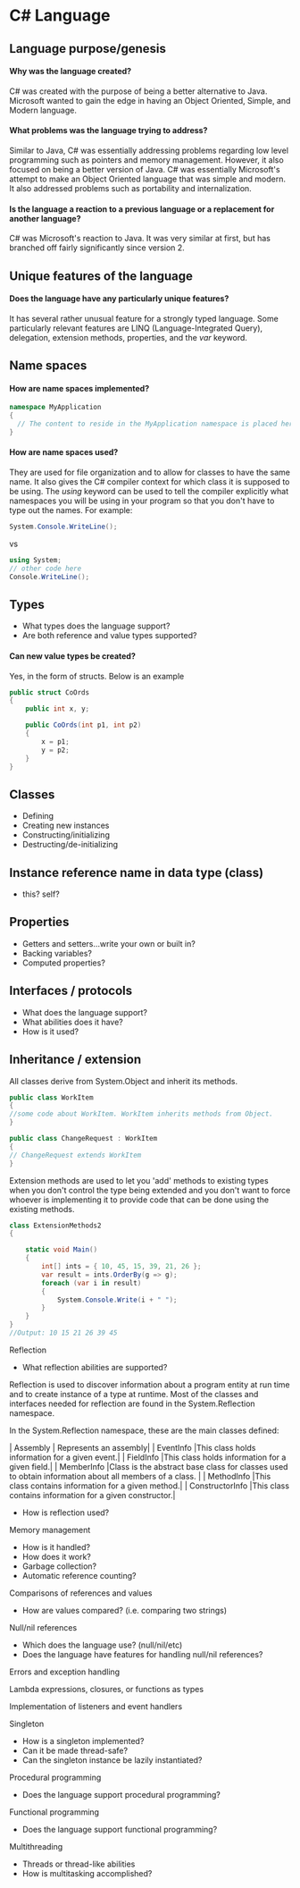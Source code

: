 # C# Language

## Language purpose/genesis

#### Why was the language created?
C# was created with the purpose of being a better alternative to Java.
Microsoft wanted to gain the edge in having an Object Oriented, Simple, and Modern language.

#### What problems was the language trying to address?
Similar to Java, C# was essentially addressing problems regarding low level programming
such as pointers and memory management. However, it also focused on being a better
version of Java. C# was essentially Microsoft's attempt to make an Object Oriented
language that was simple and modern. It also addressed problems such as portability and
internalization.  

#### Is the language a reaction to a previous language or a replacement for another language?
C# was Microsoft's reaction to Java. It was very similar at first, but has branched
off fairly significantly since version 2.  

## Unique features of the language
#### Does the language have any particularly unique features?
It has several rather unusual feature for a strongly typed language. Some particularly
relevant features are LINQ (Language-Integrated Query), delegation, extension
methods, properties, and the *var* keyword.  

## Name spaces
#### How are name spaces implemented?

```csharp
namespace MyApplication
{
  // The content to reside in the MyApplication namespace is placed here.
}
```

#### How are name spaces used?
They are used for file organization and to allow for classes to have the
same name. It also gives the C# compiler context for which class it is
supposed to be using. The *using* keyword can be used to tell the compiler
explicitly what namespaces you will be using in your program so that you
don't have to type out the names.
For example:

```csharp
System.Console.WriteLine();
```
vs

```csharp
using System;
// other code here
Console.WriteLine();
```

## Types

* What types does the language support?
* Are both reference and value types supported?
#### Can new value types be created?
Yes, in the form of structs. Below is an example
```csharp
public struct CoOrds
{
    public int x, y;

    public CoOrds(int p1, int p2)
    {
        x = p1;
        y = p2;
    }
}
```

## Classes

* Defining
* Creating new instances
* Constructing/initializing
* Destructing/de-initializing

## Instance reference name in data type (class)

* this? self?

## Properties

* Getters and setters…write your own or built in?
* Backing variables?
* Computed properties?

## Interfaces / protocols

* What does the language support?
* What abilities does it have?
* How is it used?

## Inheritance / extension

All classes derive from System.Object and inherit its methods.
```csharp
public class WorkItem
{
//some code about WorkItem. WorkItem inherits methods from Object.
}

public class ChangeRequest : WorkItem
{
// ChangeRequest extends WorkItem
}
```

Extension methods are used to let you 'add' methods to existing types when you don't control the type being extended and you don't want to force whoever is implementing it to provide code that can be done using the existing methods.

```csharp
class ExtensionMethods2    
{

    static void Main()
    {            
        int[] ints = { 10, 45, 15, 39, 21, 26 };
        var result = ints.OrderBy(g => g);
        foreach (var i in result)
        {
            System.Console.Write(i + " ");
        }           
    }        
}
//Output: 10 15 21 26 39 45

```

Reflection

* What reflection abilities are supported?

 Reflection is used to discover information about a  program entity at run time and to create instance of a type at runtime.
 Most of the classes and interfaces needed for reflection are found in the System.Reflection namespace.

 In the System.Reflection namespace, these are the main classes defined:

|  Assembly       | Represents an assembly|
| EventInfo       |This class holds information for a given event.|
| FieldInfo       |This class holds information for a given field.|
| MemberInfo      |Class is the abstract base class for classes used to obtain information about all members of a class. |
| MethodInfo      |This class contains information for a given method.|
| ConstructorInfo |This class contains information for a given constructor.|

* How is reflection used?

Memory management

* How is it handled?
* How does it work?
* Garbage collection?
* Automatic reference counting?

Comparisons of references and values

* How are values compared? (i.e. comparing two strings)

Null/nil references

* Which does the language use? (null/nil/etc)
* Does the language have features for handling null/nil references?

Errors and exception handling

Lambda expressions, closures, or functions as types

Implementation of listeners and event handlers

Singleton

* How is a singleton implemented?
* Can it be made thread-safe?
* Can the singleton instance be lazily instantiated?

Procedural programming

* Does the language support procedural programming?

Functional programming

* Does the language support functional programming?

Multithreading

* Threads or thread-like abilities
* How is multitasking accomplished?
